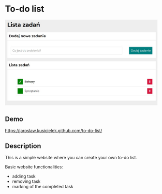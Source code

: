# To-do list

![To-do list](images/readme_image.jpg)

## Demo

https://jaroslaw.kusicielek.github.com/to-do-list/

## Description

This is a simple website where you can create your own to-do list.

Basic website functionalities:
- adding task
- removing task 
- marking of the completed task